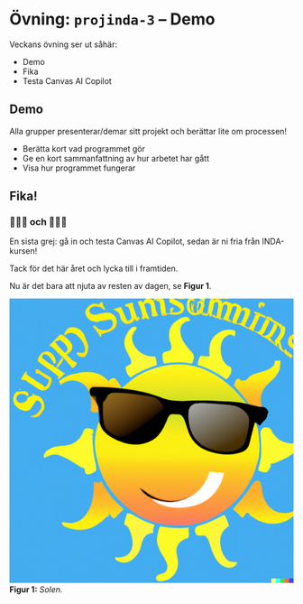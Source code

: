 # Övning: `projinda-3` – Demo

Veckans övning ser ut såhär:

- Demo
- Fika
- Testa Canvas AI Copilot

## Demo

Alla grupper presenterar/demar sitt projekt och berättar lite om processen!

- Berätta kort vad programmet gör
- Ge en kort sammanfattning av hur arbetet har gått
- Visa hur programmet fungerar

## Fika!
### 🧃🧃🧃 och 🍪🍪🍪

En sista grej: gå in och testa Canvas AI Copilot, sedan är ni fria från INDA-kursen!

Tack för det här året och lycka till i framtiden.

Nu är det bara att njuta av resten av dagen, se **Figur 1**.

![image](dalle-summer.png)
**Figur 1:** *Solen.*